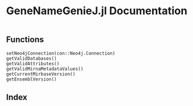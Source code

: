 # GeneNameGenieJ.jl Documentation

```@contents
```

## Functions

```@docs
setNeo4jConnection(con::Neo4j.Connection)
getValidDatabases()
getValidAttributes()
getValidMirnaMetadataValues()
getCurrentMirbaseVersion()
getEnsemblVersion()
```

## Index

```@index
```